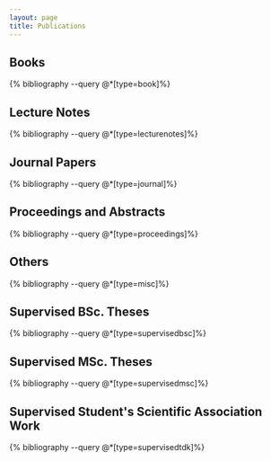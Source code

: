 ```yaml
---
layout: page
title: Publications
---
```


## Books

{% bibliography --query @*[type=book]%}

## Lecture Notes

{% bibliography --query @*[type=lecturenotes]%}

## Journal Papers

{% bibliography --query @*[type=journal]%}

## Proceedings and Abstracts

{% bibliography --query @*[type=proceedings]%}

## Others

{% bibliography --query @*[type=misc]%}

## Supervised BSc. Theses

{% bibliography --query @*[type=supervisedbsc]%}

## Supervised MSc. Theses

{% bibliography --query @*[type=supervisedmsc]%}

## Supervised Student's Scientific Association Work

{% bibliography --query @*[type=supervisedtdk]%}
